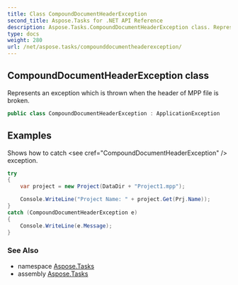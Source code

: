 ```yaml
---
title: Class CompoundDocumentHeaderException
second_title: Aspose.Tasks for .NET API Reference
description: Aspose.Tasks.CompoundDocumentHeaderException class. Represents an exception which is thrown when the header of MPP file is broken
type: docs
weight: 280
url: /net/aspose.tasks/compounddocumentheaderexception/
---
```

## CompoundDocumentHeaderException class

Represents an exception which is thrown when the header of MPP file is broken.

```csharp
public class CompoundDocumentHeaderException : ApplicationException
```

## Examples

Shows how to catch &lt;see cref=\"CompoundDocumentHeaderException\" /&gt; exception.

```csharp
try
{
    var project = new Project(DataDir + "Project1.mpp");

    Console.WriteLine("Project Name: " + project.Get(Prj.Name));
}
catch (CompoundDocumentHeaderException e)
{
    Console.WriteLine(e.Message);
}
```

### See Also

* namespace [Aspose.Tasks](../../aspose.tasks/)
* assembly [Aspose.Tasks](../../)


